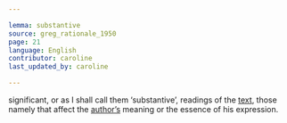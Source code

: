 ```yaml
---

lemma: substantive
source: greg_rationale_1950
page: 21
language: English
contributor: caroline
last_updated_by: caroline

---
```


significant, or as I shall call them ‘substantive’, readings of the [text](text.html), those namely that affect the [author’s](author.html) meaning or the essence of his expression.
